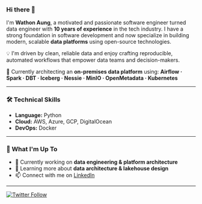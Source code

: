 ### Hi there 👋

I'm **Wathon Aung**, a motivated and passionate software engineer turned data engineer with **10 years of experience** in the tech industry. I have a strong foundation in software development and now specialize in building modern, scalable **data platforms** using open-source technologies.

💡 I'm driven by clean, reliable data and enjoy crafting reproducible, automated workflows that empower data teams and decision-makers.

🔧 Currently architecting an **on-premises data platform** using:
**Airflow · Spark · DBT · Iceberg · Nessie · MinIO · OpenMetadata · Kubernetes**

---

### 🛠️ Technical Skills

- **Language:** Python
- **Cloud:** AWS, Azure, GCP, DigitalOcean
- **DevOps:** Docker

---

### 📌 What I'm Up To

- 🔭 Currently working on **data engineering & platform architecture**
- 🌱 Learning more about **data architecture & lakehouse design**
- 📫 Connect with me on [LinkedIn](https://www.linkedin.com/in/wathon-aung-43225b102/)

---

[![Twitter Follow](https://img.shields.io/twitter/follow/wathon_aung?label=Follow%20on%20Twitter)](https://twitter.com/Wathon_Aung)
